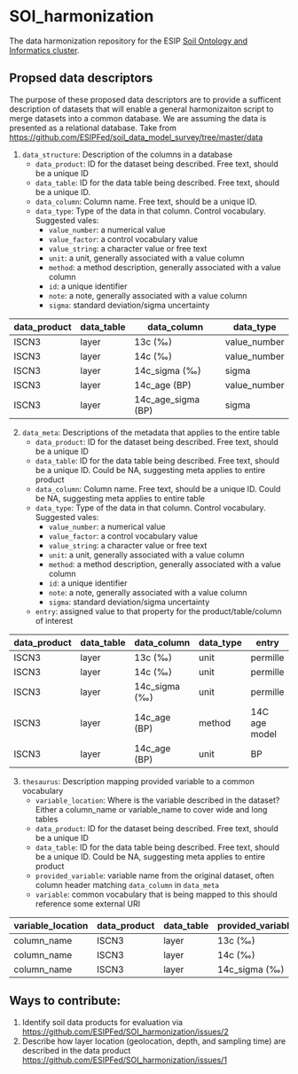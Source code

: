 # SOI_harmonization

The data harmonization repository for the ESIP [Soil Ontology and Informatics cluster](https://wiki.esipfed.org/Soil_Ontologies_and_Informatics).

## Propsed data descriptors

The purpose of these proposed data descriptors are to provide a sufficent description of datasets that will enable a general harmonizaiton script to merge datasets into a common database.
We are assuming the data is presented as a relational database.
Take from https://github.com/ESIPFed/soil_data_model_survey/tree/master/data

1) `data_structure`: Description of the columns in a database
    - `data_product`: ID for the dataset being described. Free text, should be a unique ID
    - `data_table`: ID for the data table being described. Free text, should be a unique ID.
    - `data_column`: Column name. Free text, should be a unique ID.
    - `data_type`: Type of the data in that column. Control vocabulary. Suggested vales:
      + `value_number`: a numerical value
      + `value_factor`: a control vocabulary value
      + `value_string`: a character value or free text
      + `unit`: a unit, generally associated with a value column
      + `method`: a method description, generally associated with a value column
      + `id`: a unique identifier
      + `note`: a note, generally associated with a value column
      + `sigma`: standard deviation/sigma uncertainty

data_product|data_table|data_column|data_type
------------|----------|-----------|---------
ISCN3|layer|13c (‰)|value_number
ISCN3|layer|14c (‰)|value_number
ISCN3|layer|14c_sigma (‰)|sigma
ISCN3|layer|14c_age (BP)|value_number
ISCN3|layer|14c_age_sigma (BP)|sigma

2) `data_meta`: Descriptions of the metadata that applies to the entire table
    - `data_product`: ID for the dataset being described. Free text, should be a unique ID
    - `data_table`: ID for the data table being described. Free text, should be a unique ID. Could be NA, suggesting meta applies to entire product
    - `data_column`: Column name. Free text, should be a unique ID. Could be NA, suggesting meta applies to entire table
    - `data_type`: Type of the data in that column. Control vocabulary. Suggested vales:
      - `value_number`: a numerical value
      - `value_factor`: a control vocabulary value
      - `value_string`: a character value or free text
      - `unit`: a unit, generally associated with a value column
      - `method`: a method description, generally associated with a value column
      - `id`: a unique identifier
      - `note`: a note, generally associated with a value column
      - `sigma`: standard deviation/sigma uncertainty
    - `entry`: assigned value to that property for the product/table/column of interest
    
data_product|data_table|data_column|data_type|entry
------------|-----------|----------|----------|-----
ISCN3|layer|13c (‰)|unit|permille
ISCN3|layer|14c (‰)|unit|permille
ISCN3|layer|14c_sigma (‰)|unit|permille
ISCN3|layer|14c_age (BP)|method|14C age model
ISCN3|layer|14c_age (BP)|unit|BP

3) `thesaurus`: Description mapping provided variable to a common vocabulary
    - `variable_location`: Where is the variable described in the dataset? Either a column_name or variable_name to cover wide and long tables
    - `data_product`: ID for the dataset being described. Free text, should be a unique ID
    - `data_table`: ID for the data table being described. Free text, should be a unique ID. Could be NA, suggesting meta applies to entire product
    - `provided_variable`: variable name from the original dataset, often column header matching `data_column` in `data_meta`
    - `variable`: common vocabulary that is being mapped to this should reference some external URI

variable_location|data_product|data_table|provided_variable|variable
----------------|------------|------------|-----------------|--------
column_name|ISCN3|layer|13c (‰)|13c
column_name|ISCN3|layer|14c (‰)|14c
column_name|ISCN3|layer|14c_sigma (‰)|14c


## Ways to contribute:

1) Identify soil data products for evaluation via https://github.com/ESIPFed/SOI_harmonization/issues/2
2) Describe how layer location (geolocation, depth, and sampling time) are described in the data product https://github.com/ESIPFed/SOI_harmonization/issues/1
